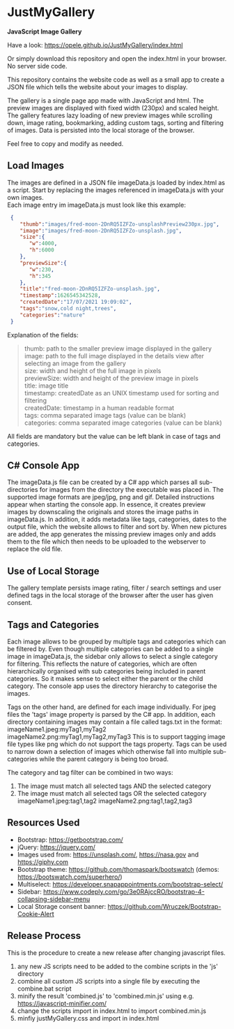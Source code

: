 # JustMyGallery

**JavaScript Image Gallery**

Have a look: https://opele.github.io/JustMyGallery/index.html

Or simply download this repository and open the index.html in your browser. No server side code.

This repository contains the website code as well as a small app to create a JSON file which tells the website about your images to display.

The gallery is a single page app made with JavaScript and html. The preview images are displayed with fixed width (230px) and scaled height. 
The gallery features lazy loading of new preview images while scrolling down, image rating, bookmarking, adding custom tags, sorting and filtering of images. Data is persisted into the local storage of the browser.

Feel free to copy and modify as needed.

## Load Images
The images are defined in a JSON file imageData.js loaded by index.html as a script.
Start by replacing the images referenced in imageData.js with your own images.  
Each image entry im imageData.js must look like this example:

```json
 {
    "thumb":"images/fred-moon-2DnRQ5IZFZo-unsplashPreview230px.jpg",
    "image":"images/fred-moon-2DnRQ5IZFZo-unsplash.jpg",
    "size":{  
       "w":4000,  
       "h":6000  
    },  
    "previewSize":{
       "w":230,
       "h":345
    },
    "title":"fred-moon-2DnRQ5IZFZo-unsplash.jpg", 
    "timestamp":1626545342528,
    "createdDate":"17/07/2021 19:09:02",
    "tags":"snow,cold night,trees",
    "categories":"nature"  
 }
```

Explanation of the fields:  
>   thumb: path to the smaller preview image displayed in the gallery  
>   image: path to the full image displayed in the details view after selecting an image from the gallery  
>   size: width and height of the full image in pixels  
>   previewSize: width and height of the preview image in pixels  
>   title: image title  
>   timestamp: createdDate as an UNIX timestamp used for sorting and filtering  
>   createdDate: timestamp in a human readable format  
>   tags: comma separated image tags (value can be blank)  
>   categories: comma separated image categories (value can be blank)  

All fields are mandatory but the value can be left blank in case of tags and categories.

## C# Console App
The imageData.js file can be created by a C# app which parses all sub-directories for images from the directory the executable was placed in.
The supported image formats are jpeg/jpg, png and gif.
Detailed instructions appear when starting the console app.
In essence, it creates preview images by downscaling the originals and stores the image paths in imageData.js. 
In addition, it adds metadata like tags, categories, dates to the output file, which the website allows to filter and sort by.
When new pictures are added, the app generates the missing preview images only and adds them to the file which then needs to be uploaded to the webserver to replace the old file.

## Use of Local Storage
The gallery template persists image rating, filter / search settings and user defined tags in the local storage of the browser after the user has given consent.

## Tags and Categories
Each image allows to be grouped by multiple tags and categories which can be filtered by.
Even though multiple categories can be added to a single image in imageData.js, the sidebar only allows to select a single category for filtering.
This reflects the nature of categories, which are often hierarchically organised with sub categories being included in parent categories. So it makes sense to select either the parent or the child category.
The console app uses the directory hierarchy to categorise the images.

Tags on the other hand, are defined for each image individually. For jpeg files the 'tags' image property is parsed by the C# app. 
In addition, each directory containing images may contain a file called tags.txt in the format:
imageName1.jpeg:myTag1,myTag2
imageName2.png:myTag1,myTag2,myTag3
This is to support tagging image file types like png which do not support the tags property.
Tags can be used to narrow down a selection of images which otherwise fall into multiple sub-categories while the parent category is being too broad.

The category and tag filter can be combined in two ways:
1. The image must match all selected tags AND the selected category
2. The image must match all selected tags OR the selected category
imageName1.jpeg:tag1,tag2
imageName2.png:tag1,tag2,tag3

## Resources Used
- Bootstrap: https://getbootstrap.com/
- jQuery: https://jquery.com/
- Images used from: https://unsplash.com/, https://nasa.gov and https://giphy.com
- Bootstrap theme: https://github.com/thomaspark/bootswatch (demos: https://bootswatch.com/superhero/)
- Multiselect: https://developer.snapappointments.com/bootstrap-select/
- Sidebar: https://www.codeply.com/go/3e0RAjccRO/bootstrap-4-collapsing-sidebar-menu
- Local Storage consent banner: https://github.com/Wruczek/Bootstrap-Cookie-Alert

## Release Process
This is the procedure to create a new release after changing javascript files.

1. any new JS scripts need to be added to the combine scripts in the 'js' directory
2. combine all custom JS scripts into a single file by executing the combine.bat script
3. minify the result 'combined.js' to 'combined.min.js' using e.g. https://javascript-minifier.com/
4. change the scripts import in index.html to import combined.min.js
5. minfiy justMyGallery.css and import in index.html
